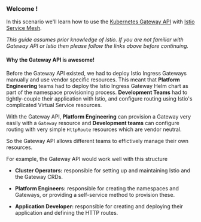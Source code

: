 
<br>

### Welcome !

In this scenario we'll learn how to use the [Kubernetes Gateway API](https://gateway-api.sigs.k8s.io/) with [Istio Service Mesh](https://istio.io).

*This guide assumes prior knowledge of Istio. If you are not familiar with Gateway API or Istio then please follow the links above before continuing.*

#### Why the Gateway API is awesome!

Before the Gateway API existed, we had to deploy Istio Ingress Gateways manually and use vendor specific resources. This meant that **Platform Engineering** teams had to deploy the Istio Ingress Gateway Helm chart as part of the namespace provisioning process. **Development Teams** had to tightly-couple their application with Istio, and configure routing using Istio's complicated Virtual Service resources.

With the Gateway API, **Platform Engineering** can provision a Gateway very easily with a `Gateway` resource and **Development teams** can configure routing with very simple `HttpRoute` resources which are vendor neutral.

So the Gateway API allows different teams to effictively manage their own resources.

For example, the Gateway API would work well with this structure

 - **Cluster Operators:** responsible for setting up and maintaining Istio and the Gateway CRDs.

 - **Platform Engineers:** responsible for creating the namespaces and Gateways, or providing a self-service method to provision these.

 - **Application Developer:** responsible for creating and deploying their application and defining the HTTP routes.
